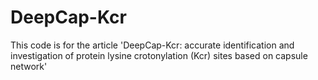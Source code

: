 # DeepCap-Kcr
This code is for the article 'DeepCap-Kcr: accurate identification and investigation of protein lysine crotonylation (Kcr) sites based on capsule network'
